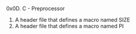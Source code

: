 0x0D. C - Preprocessor
1. A header file that defines a macro named SIZE
2. A header file that defines a macro named PI
